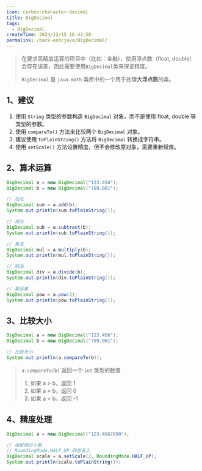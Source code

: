 ```yaml
---
icon: carbon:character-decimal
title: BigDecimal
tags:
  - BigDecimal
createTime: 2024/12/15 16:42:50
permalink: /back-end/java/BigDecimal/
---
```


<!-- # BigDecimal -->

> 在要求高精度运算的项目中（比如：金融），使用浮点数（float, double）会存在误差，因此需要使用`BigDecimal`类来保证精度。
>
> `BigDecimal` 是 `java.math` 类库中的一个用于处理**大浮点数**的类。

## 1、建议

1. 使用 `String` 类型的参数构造 `BigDecimal` 对象，而不是使用 float, double 等类型的参数。
2. 使用 `compareTo()` 方法来比较两个 `BigDecimal` 对象。
3. 建议使用 `toPlainString()` 方法将 `BigDecimal` 转换成字符串。
4. 使用 `setScale()` 方法设置精度，但不会修改原对象，需要重新赋值。

## 2、算术运算

```java
BigDecimal a = new BigDecimal("123.456");
BigDecimal b = new BigDecimal("789.001");

// 加法
BigDecimal sum = a.add(b);
System.out.println(sum.toPlainString());

// 减法
BigDecimal sub = a.subtract(b);
System.out.println(sub.toPlainString());

// 乘法
BigDecimal mul = a.multiply(b);
System.out.println(mul.toPlainString());

// 除法
BigDecimal div = a.divide(b);
System.out.println(div.toPlainString());

// 幂运算
BigDecimal pow = a.pow(2);
System.out.println(pow.toPlainString());
```

## 3、比较大小

```java
BigDecimal a = new BigDecimal("123.456");
BigDecimal b = new BigDecimal("789.001");

// 比较大小
System.out.println(a.compareTo(b));
```

> `a.compareTo(b)` 返回一个 `int` 类型的数值
>
> 1. 如果 a > b，返回 1
> 2. 如果 a = b，返回 0
> 3. 如果 a < b，返回 -1

## 4、精度处理

```java
BigDecimal a = new BigDecimal("123.4567890");

// 保留两位小数
// RoundingMode.HALF_UP 四舍五入
BigDecimal scale = a.setScale(2, RoundingMode.HALF_UP);
System.out.println(scale.toPlainString());
```
